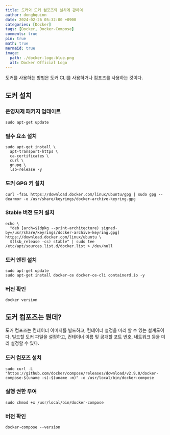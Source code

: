 ```yaml
---
title: 도커와 도커 컴포즈와 설치에 관하여
author: donghquinn
date: 2024-02-26 05:32:00 +0900
categories: [Docker]
tags: [Docker, Docker-Compose]
comments: true
pin: true
math: true
mermaid: true
image:
  path: ./docker-logo-blue.png
  alt: Docker Official Logo
---
```


도커를 사용하는 방법은 도커 CLI를 사용하거나 컴포즈를 사용하는 것이다.

## 도커 설치

### 운영체제 패키지 업데이트

```shell
sudo apt-get update
```

### 필수 요소 설치

```shell
sudo apt-get install \
  apt-transport-https \
  ca-certificates \
  curl \
  gnupg \
  lsb-release -y
```

### 도커 GPG 키 설치

```shell
curl -fsSL https://download.docker.com/linux/ubuntu/gpg | sudo gpg --dearmor -o /usr/share/keyrings/docker-archive-keyring.gpg
```

### Stable 버전 도커 설치

```shell
echo \
  "deb [arch=$(dpkg --print-architecture) signed-by=/usr/share/keyrings/docker-archive-keyring.gpg] https://download.docker.com/linux/ubuntu \
  $(lsb_release -cs) stable" | sudo tee /etc/apt/sources.list.d/docker.list > /dev/null
```

### 도커 엔진 설치

```shell
sudo apt-get update
sudo apt-get install docker-ce docker-ce-cli containerd.io -y
```

### 버전 확인

```shell
docker version
```

## 도커 컴포즈는 뭔데?

도커 컴포즈는 컨테이너 이미지를 빌드하고, 컨테이너 설정을 미리 할 수 있는 설계도이다.
빌드할 도커 파일을 설정하고, 컨테이너 이름 및 공개할 포트 번호, 네트워크 등을 미리 설정할 수 있다.

### 도커 컴포즈 설치

```shell
sudo curl -L "https://github.com/docker/compose/releases/download/v2.9.0/docker-compose-$(uname -s)-$(uname -m)" -o /usr/local/bin/docker-compose
```

### 실행 권한 부여

```shell
sudo chmod +x /usr/local/bin/docker-compose
```

### 버전 확인

```shell
docker-compose --version
```
